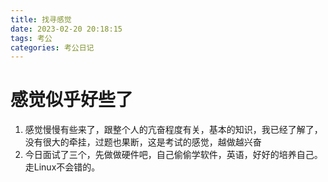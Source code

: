 ```yaml
---
title: 找寻感觉
date: 2023-02-20 20:18:15
tags: 考公
categories: 考公日记
---
```


# 感觉似乎好些了

1. 感觉慢慢有些来了，跟整个人的亢奋程度有关，基本的知识，我已经了解了，没有很大的牵挂，过题也果断，这是考试的感觉，越做越兴奋
2. 今日面试了三个，先做做硬件吧，自己偷偷学软件，英语，好好的培养自己。走Linux不会错的。